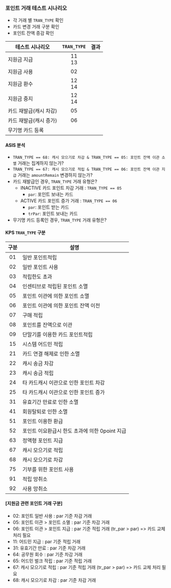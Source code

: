 ### 포인트 거래 테스트 시나리오

- 각 거래 별 `TRAN_TYPE` 확인
- 카드 변경 거래 구분 확인
- 포인트 잔액 증감 확인

| 테스트 시나리오      | `TRAN_TYPE` | 결과  |
| ------------- | :---------: | --- |
| 지원금 지급        |  11<br>13   |     |
| 지원금 사용        |     02      |     |
| 지원금 환수        |  12<br>14   |     |
| 지원금 중지        |  12<br>14   |     |
| 카드 재발급(캐시 차감) |     05      |     |
| 카드 재발급(캐시 증가) |     06      |     |
| 무기명 카드 등록     |             |     |

#### ASIS 분석

- `TRAN_TYPE == 68: 캐시 모으기로 차감 & TRAN_TYPE == 05: 포인트 잔액 이관 소멸` 거래는 집계하지 않는가?
- `TRAN_TYPE == 67: 캐시 모으기로 적립 & TRAN_TYPE == 06: 포인트 잔액 이관 지급` 거래는 `amountRemain` 변경하지 않는가?
- 카드 재발급인 경우, `TRAN_TYPE` 거래 유형은?
	- INACTIVE 카드 포인트 차감 거래 : `TRAN_TYPE == 05`
		- `par`: 포인트 보내는 카드
	- ACTIVE 카드 포인트 증가 거래 : `TRAN_TYPE == 06`
		- `par`: 포인트 받는 카드
		- `trPar`: 포인트 보내는 카드
- 무기명 카드 등록인 경우, `TRAN_TYPE` 거래 유형은?

#### KPS `TRAN_TYPE` 구분

| 구분  | 설명                            |
| :-: | ----------------------------- |
| 01  | 일반 포인트적립                      |
| 02  | 일반 포인트 사용                     |
| 03  | 적립한도 초과                       |
| 04  | 인센티브로 적립된 포인트 소멸              |
| 05  | 포인트 이관에 의한 포인트 소멸             |
| 06  | 포인트 이관에 의한 포인트 잔액 이전          |
| 07  | 구매 적립                         |
| 08  | 포인트를 잔액으로 이관                  |
| 09  | 단말기를 이용한 카드 포인트적립             |
| 15  | 시스템 어드민 적립                    |
| 21  | 카드 연결 해제로 인한 소멸               |
| 22  | 캐시 송금 차감                      |
| 23  | 캐시 송금 적립                      |
| 24  | 타 카드캐시 이관으로 인한 포인트 차감         |
| 25  | 타 카드캐시 이관으로 인한 포인트 증가         |
| 31  | 유효기간 만료로 인한 소멸                |
| 41  | 회원탈퇴로 인한 소멸                   |
| 51  | 포인트 이용한 환급                    |
| 52  | 포인트 이요환급시 한도 초과에 의한 0point 지급 |
| 63  | 정액형 포인트 지급                    |
| 67  | 캐시 모으기로 적립                    |
| 68  | 캐시 모으기로 차감                    |
| 75  | 기부를 위한 포인트 사용                 |
| 91  | 적립 망취소                        |
| 92  | 사용 망취소                        |

#### [지원금 관련 포인트 거래 구분]  
* 02: 포인트 일반 사용 : par 기준 차감 거래
* 05: 포인트 이관 > 포인트 소멸 : par 기준 차감 거래
* 06: 포인트 이관 > 포인트 지급 : par 기준 적립 거래 (tr_par > par) => 카드 교체 처리 필요
* 11: 어드민 지급 : par 기준 적립 거래
* 31: 유효기간 만료 : par 기준 차감 거래
* 64: 공무원 회수 : par 기준 차감 거래
* 65: 어드민 벌크 적립 : par 기준 적립 거래
* 67: 캐시 모으기로 적립 : par 기준 적립 거래 (tr_par > par) => 카드 교체 처리 필요
* 68: 캐시 모으기로 차감 : par 기준 차감 거래

